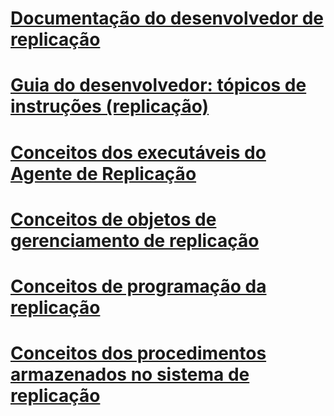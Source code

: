 # [Documentação do desenvolvedor de replicação](replication-developer-documentation.md)
# [Guia do desenvolvedor: tópicos de instruções (replicação)](developer-s-guide-how-to-topics-replication.md)
# [Conceitos dos executáveis do Agente de Replicação](replication-agent-executables-concepts.md)
# [Conceitos de objetos de gerenciamento de replicação](replication-management-objects-concepts.md)
# [Conceitos de programação da replicação](replication-programming-concepts.md)
# [Conceitos dos procedimentos armazenados no sistema de replicação](replication-system-stored-procedures-concepts.md)

